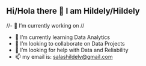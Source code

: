 ## Hi/Hola there 👋 I am **Hildely/Hildely** 

//- 🔭 I’m currently working on //


- 🌱 I’m currently learning Data Analytics
- 👯 I’m looking to collaborate on Data Projects
- 🤔 I’m looking for help with Data and Reliability
- 📫 my email is: salashildely@gmail.com
